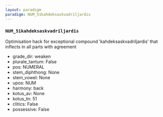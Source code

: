 ```yaml
---
layout: paradigm
paradigm: NUM_51kahdeksaskvadriljardis
---
```

### ` NUM_51kahdeksaskvadriljardis `

Optimisation hack for exceptional compound ’kahdeksaskvadriljardis’ that inflects in all parts with agreement
* grade_dir: weaken
* plurale_tantum: False
* pos: NUMERAL
* stem_diphthong: None
* stem_vowel: None
* upos: NUM
* harmony: back
* kotus_av: None
* kotus_tn: 51
* clitics: False
* possessive: False
